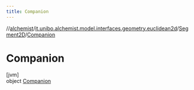 ```yaml
---
title: Companion
---
```

//[alchemist](../../../../index.html)/[it.unibo.alchemist.model.interfaces.geometry.euclidean2d](../../index.html)/[Segment2D](../index.html)/[Companion](index.html)



# Companion



[jvm]\
object [Companion](index.html)


